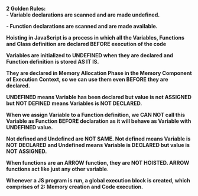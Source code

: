**2 Golden Rules:**  
**- Variable declarations are scanned and are made undefined.**

**- Function declarations are scanned and are made available.**

 **Hoisting in JavaScript is a process in which all the Variables, Functions and Class definition are declared BEFORE execution of the code** 

**Variables are initialized to UNDEFINED when they are declared and Function definition is stored AS IT IS.**

**They are declared in Memory Allocation Phase in the Memory Component of Execution Context, so we can use them even BEFORE they are declared.**

**UNDEFINED means Variable has been declared but value is not ASSIGNED but NOT DEFINED means Variables is NOT DECLARED.**

**When we assign Variable to a Function definition, we CAN NOT call this Variable as Function BEFORE declaration as it will behave as Variable with UNDEFINED value.**

**Not defined and Undefined are NOT SAME. Not defined means Variable is NOT DECLARED and Undefined means Variable is DECLARED but value is NOT ASSIGNED.** 

**When functions are an ARROW function, they are NOT HOISTED. ARROW functions act like just any other variable**.

**Whenever a JS program is run, a global execution block is created, which comprises of 2: Memory creation and Code execution.**
